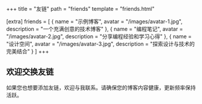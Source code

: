 +++
title = "友链"
path = "friends"
template = "friends.html"

[extra]
friends = [
    { name = "示例博客", avatar = "/images/avatar-1.jpg", description = "一个充满创意的技术博客" },
    { name = "编程笔记", avatar = "/images/avatar-2.jpg", description = "分享编程经验和学习心得" },
    { name = "设计空间", avatar = "/images/avatar-3.jpg", description = "探索设计与技术的完美结合" }
]
+++

## 欢迎交换友链

如果您也想要添加友链，欢迎与我联系。请确保您的博客内容健康，更新频率保持活跃。